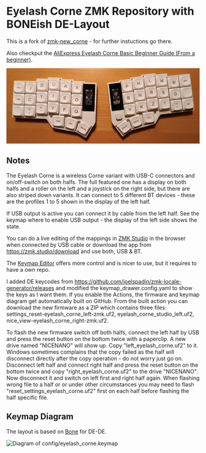 # Eyelash Corne ZMK Repository with BONEish DE-Layout

This is a fork of [zmk-new_corne](https://github.com/a741725193/zmk-new_corne) - for further instuctions go there.

Also checkput the [AliExpress Eyelash Corne Basic Beginner Guide (From a beginner)](https://www.reddit.com/r/ErgoMechKeyboards/comments/1ju67yx/aliexpress_eyelash_corne_basic_beginner_guide/).

![Photo of my Eyelash Corne](photos/eyelash-corne-de-bone.png)

## Notes

The Eyelash Corne is a wireless Corne variant with USB-C connectors and on/off-switch on both halfs. The full featured one has a display on both halfs and a roller on the left and a joystick on the right side, but there are also striped down variants. It can connect to 5 different BT devices - these are the profiles 1 to 5 shown in the display of the left half.

If USB output is active you can connect it by cable from the left half. See the keymap where to enable USB output - the display of the left side shows the state.

You can do a live editing of the mappings in [ZMK Studio](https://zmk.studio/) in the browser when connected by USB cable or download the app from https://zmk.studio/download and use both, USB & BT.

The [Keymap Editor](https://nickcoutsos.github.io/keymap-editor/) offers more control and is nicer to use, but it requires to have a own repo.

I added DE keycodes from https://github.com/joelspadin/zmk-locale-generator/releases and modified the keymap_drawer.config.yaml to show the keys as I want them. If you enable the Actions, the firmware and keymap diagram get automatically built on GitHub.  From the built action you can download the new firmware as a ZIP which contains three files: settings_reset-eyelash_corne_left-zmk.uf2, eyelash_corne_studio_left.uf2, nice_view-eyelash_corne_right-zmk.uf2.

To flash the new firmware switch off both halfs, connect the left half by USB and press the reset button on the bottom twice with a paperclip. A new drive named "NICENANO" will show up. Copy "left_eyelash_corne.uf2" to it. Windows sometimes complains that the copy failed as the half will disconnect directly after the copy operation - do not worry just go on. Disconnect left half and connect right half and press the reset button on the bottom twice and copy "right_eyelash_corne.uf2" to the drive "NICENANO". Now disconnect it and switch on left first and right half again.  When flashing wrong file to a half or or under other circumstances you may need to flash "reset_settings_eyelash_corne.uf2" first on each half before flashing the half specific file.

## Keymap Diagram

The layout is based on [Bone](https://neo-layout.org/Layouts/bone/) for DE-DE.

![Diagram of config/eyelash_corne.keymap](keymap-drawer/eyelash_corne.svg "generated by @caksoylar's Keymap Drawer")
